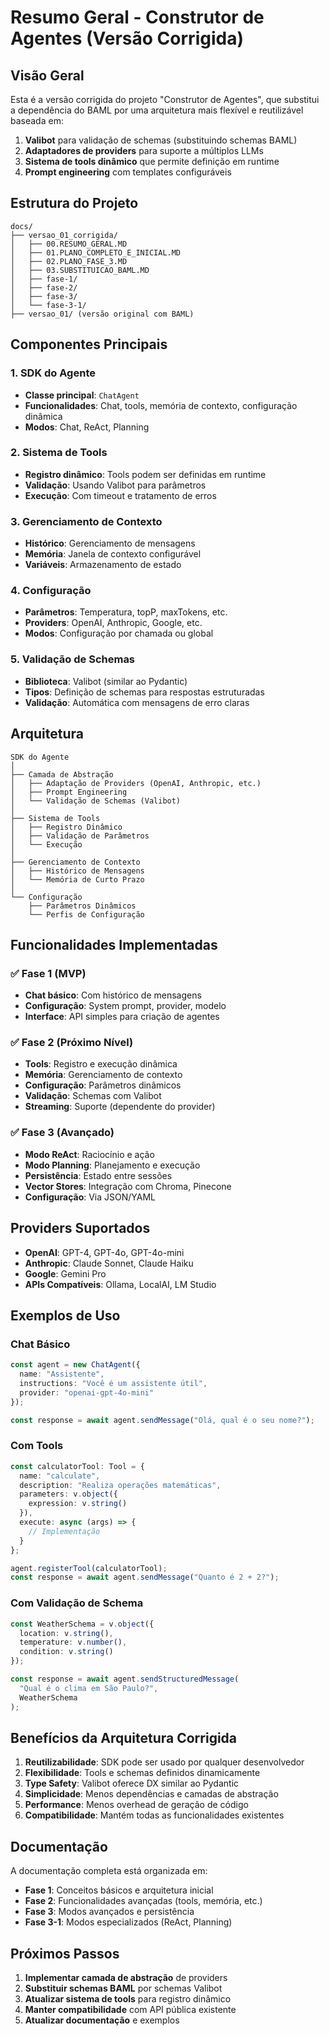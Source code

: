 # Resumo Geral - Construtor de Agentes (Versão Corrigida)

## Visão Geral

Esta é a versão corrigida do projeto "Construtor de Agentes", que substitui a dependência do BAML por uma arquitetura mais flexível e reutilizável baseada em:

1. **Valibot** para validação de schemas (substituindo schemas BAML)
2. **Adaptadores de providers** para suporte a múltiplos LLMs
3. **Sistema de tools dinâmico** que permite definição em runtime
4. **Prompt engineering** com templates configuráveis

## Estrutura do Projeto

```
docs/
├── versao_01_corrigida/
│   ├── 00.RESUMO_GERAL.MD
│   ├── 01.PLANO_COMPLETO_E_INICIAL.MD
│   ├── 02.PLANO_FASE_3.MD
│   ├── 03.SUBSTITUICAO_BAML.MD
│   ├── fase-1/
│   ├── fase-2/
│   ├── fase-3/
│   └── fase-3-1/
├── versao_01/ (versão original com BAML)
```

## Componentes Principais

### 1. SDK do Agente
- **Classe principal**: `ChatAgent`
- **Funcionalidades**: Chat, tools, memória de contexto, configuração dinâmica
- **Modos**: Chat, ReAct, Planning

### 2. Sistema de Tools
- **Registro dinâmico**: Tools podem ser definidas em runtime
- **Validação**: Usando Valibot para parâmetros
- **Execução**: Com timeout e tratamento de erros

### 3. Gerenciamento de Contexto
- **Histórico**: Gerenciamento de mensagens
- **Memória**: Janela de contexto configurável
- **Variáveis**: Armazenamento de estado

### 4. Configuração
- **Parâmetros**: Temperatura, topP, maxTokens, etc.
- **Providers**: OpenAI, Anthropic, Google, etc.
- **Modos**: Configuração por chamada ou global

### 5. Validação de Schemas
- **Biblioteca**: Valibot (similar ao Pydantic)
- **Tipos**: Definição de schemas para respostas estruturadas
- **Validação**: Automática com mensagens de erro claras

## Arquitetura

```
SDK do Agente
│
├── Camada de Abstração
│   ├── Adaptação de Providers (OpenAI, Anthropic, etc.)
│   ├── Prompt Engineering
│   └── Validação de Schemas (Valibot)
│
├── Sistema de Tools
│   ├── Registro Dinâmico
│   ├── Validação de Parâmetros
│   └── Execução
│
├── Gerenciamento de Contexto
│   ├── Histórico de Mensagens
│   └── Memória de Curto Prazo
│
└── Configuração
    ├── Parâmetros Dinâmicos
    └── Perfis de Configuração
```

## Funcionalidades Implementadas

### ✅ Fase 1 (MVP)
- **Chat básico**: Com histórico de mensagens
- **Configuração**: System prompt, provider, modelo
- **Interface**: API simples para criação de agentes

### ✅ Fase 2 (Próximo Nível)
- **Tools**: Registro e execução dinâmica
- **Memória**: Gerenciamento de contexto
- **Configuração**: Parâmetros dinâmicos
- **Validação**: Schemas com Valibot
- **Streaming**: Suporte (dependente do provider)

### ✅ Fase 3 (Avançado)
- **Modo ReAct**: Raciocínio e ação
- **Modo Planning**: Planejamento e execução
- **Persistência**: Estado entre sessões
- **Vector Stores**: Integração com Chroma, Pinecone
- **Configuração**: Via JSON/YAML

## Providers Suportados

- **OpenAI**: GPT-4, GPT-4o, GPT-4o-mini
- **Anthropic**: Claude Sonnet, Claude Haiku
- **Google**: Gemini Pro
- **APIs Compatíveis**: Ollama, LocalAI, LM Studio

## Exemplos de Uso

### Chat Básico
```typescript
const agent = new ChatAgent({
  name: "Assistente",
  instructions: "Você é um assistente útil",
  provider: "openai-gpt-4o-mini"
});

const response = await agent.sendMessage("Olá, qual é o seu nome?");
```

### Com Tools
```typescript
const calculatorTool: Tool = {
  name: "calculate",
  description: "Realiza operações matemáticas",
  parameters: v.object({
    expression: v.string()
  }),
  execute: async (args) => {
    // Implementação
  }
};

agent.registerTool(calculatorTool);
const response = await agent.sendMessage("Quanto é 2 + 2?");
```

### Com Validação de Schema
```typescript
const WeatherSchema = v.object({
  location: v.string(),
  temperature: v.number(),
  condition: v.string()
});

const response = await agent.sendStructuredMessage(
  "Qual é o clima em São Paulo?", 
  WeatherSchema
);
```

## Benefícios da Arquitetura Corrigida

1. **Reutilizabilidade**: SDK pode ser usado por qualquer desenvolvedor
2. **Flexibilidade**: Tools e schemas definidos dinamicamente
3. **Type Safety**: Valibot oferece DX similar ao Pydantic
4. **Simplicidade**: Menos dependências e camadas de abstração
5. **Performance**: Menos overhead de geração de código
6. **Compatibilidade**: Mantém todas as funcionalidades existentes

## Documentação

A documentação completa está organizada em:
- **Fase 1**: Conceitos básicos e arquitetura inicial
- **Fase 2**: Funcionalidades avançadas (tools, memória, etc.)
- **Fase 3**: Modos avançados e persistência
- **Fase 3-1**: Modos especializados (ReAct, Planning)

## Próximos Passos

1. **Implementar camada de abstração** de providers
2. **Substituir schemas BAML** por schemas Valibot
3. **Atualizar sistema de tools** para registro dinâmico
4. **Manter compatibilidade** com API pública existente
5. **Atualizar documentação** e exemplos

